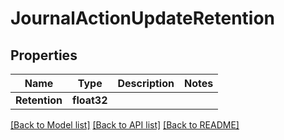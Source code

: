 # JournalActionUpdateRetention

## Properties

Name | Type | Description | Notes
------------ | ------------- | ------------- | -------------
**Retention** | **float32** |  | 

[[Back to Model list]](../README.md#documentation-for-models) [[Back to API list]](../README.md#documentation-for-api-endpoints) [[Back to README]](../README.md)


